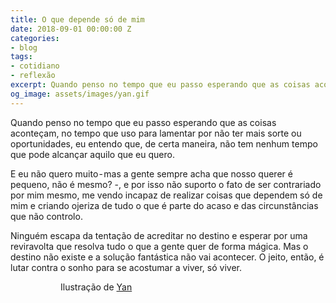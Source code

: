 ```yaml
---
title: O que depende só de mim
date: 2018-09-01 00:00:00 Z
categories:
- blog
tags:
- cotidiano
- reflexão
excerpt: Quando penso no tempo que eu passo esperando que as coisas aconteçam
og_image: assets/images/yan.gif
---
```


Quando penso no tempo que eu passo esperando que as coisas aconteçam, no tempo que uso para lamentar por não ter mais sorte ou oportunidades, eu entendo que, de certa maneira, não tem nenhum tempo que pode alcançar aquilo que eu quero.

E eu não quero muito - mas a gente sempre acha que nosso querer é pequeno, não é mesmo? -, e por isso não suporto o fato de ser contrariado por mim mesmo, me vendo incapaz de realizar coisas que dependem só de mim e criando ojeriza de tudo o que é parte do acaso e das circunstâncias que não controlo.

Ninguém escapa da tentação de acreditar no destino e esperar por uma reviravolta que resolva tudo o que a gente quer de forma mágica. Mas o destino não existe e a solução fantástica não vai acontecer. O jeito, então, é lutar contra o sonho para se acostumar a viver, só viver.<figure style="" class="align-center">

<figure style="" class="align-center">
  <img src="{{ site.url }}{{ site.baseurl }}/assets/images/yan.gif" alt="">
  <figcaption>Ilustração de <a href="https://www.yandanwong.com/">Yan</a></figcaption>
</figure>
